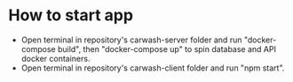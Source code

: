 # How to start app

- Open terminal in repository's carwash-server folder and run "docker-compose build", then "docker-compose up" to spin database and API docker containers.
- Open terminal in repository's carwash-client folder and run "npm start".
